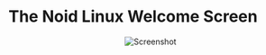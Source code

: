 # The Noid Linux Welcome Screen

<div align="center">
  <img src="https://files.catbox.moe/r1m80p.png" alt="Screenshot" />
</div>
